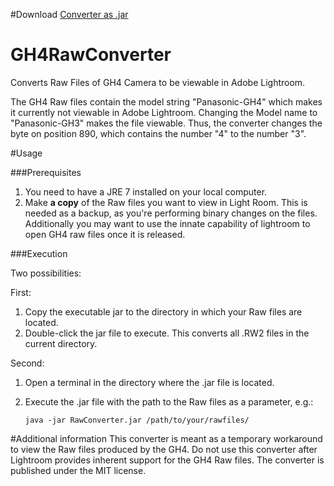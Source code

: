#Download
[Converter as .jar](https://github.com/jsosulski/GH4RawConverter/blob/master/RawConverter.jar?raw=true)

GH4RawConverter
===============

Converts Raw Files of GH4 Camera to be viewable in Adobe Lightroom.

The GH4 Raw files contain the model string "Panasonic-GH4" which makes it currently not viewable in Adobe Lightroom. Changing the Model name to "Panasonic-GH3" makes the file viewable. Thus, the converter changes the byte on position 890, which contains the number "4" to the number "3".

#Usage

###Prerequisites
1. You need to have a JRE 7 installed on your local computer.
2. Make **a copy** of the Raw files you want to view in Light Room. This is needed as a backup, as you're performing binary changes on the files. Additionally you may want to use the innate capability of lightroom to open GH4 raw files once it is released.

###Execution

Two possibilities:

First:

1. Copy the executable jar to the directory in which your Raw files are located.
2. Double-click the jar file to execute. This converts all .RW2 files in the current directory.

Second:

1. Open a terminal in the directory where the .jar file is located.
2. Execute the .jar file with the path to the Raw files as a parameter, e.g.:

    `java -jar RawConverter.jar /path/to/your/rawfiles/`


#Additional information
This converter is meant as a temporary workaround to view the Raw files produced by the GH4. Do not use this converter after Lightroom provides inherent support for the GH4 Raw files. The converter is published under the MIT license.